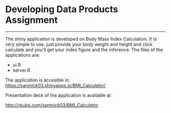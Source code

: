 # Developing Data Products Assignment
-----

The shiny application is developed on Body Mass Index Calculation.
It is very simple to use, just provide your body weight and height and click calculate and you'll get your index figure and the inference.
The files of the applications are:
* ui.R
* server.R

The application is accesible in: https://sanmick03.shinyapps.io/BMI_Calculator/

Presentation deck of the application is available at

http://rpubs.com/sanmick03/BMI_Calculator
